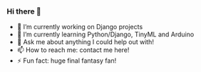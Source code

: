 ### Hi there 👋

- 🔭 I’m currently working on Django projects
- 🌱 I’m currently learning Python/Django, TinyML and Arduino
- 💬 Ask me about anything I could help out with!
- 📫 How to reach me: contact me here!
- ⚡ Fun fact: huge final fantasy fan!
